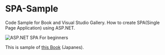# SPA-Sample
Code Sample for Book and Visual Studio Gallery. How to create SPA(Single Page Application) using ASP.NET.

![ASP.NET SPA For beginners](http://www.surviveplus.net/ja/wp-content/uploads/home009-book3.jpg)

This is sample of [this Book](http://amzn.to/2eQKaUa) (Japanes).
